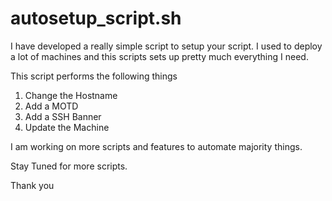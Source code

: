 # autosetup_script.sh
I have developed a really simple script to setup your script.
I used to deploy a lot of machines and this scripts sets up pretty much everything I need.

This script performs the following things
1. Change the Hostname
2. Add a MOTD
3. Add a SSH Banner
4. Update the Machine

I am working on more scripts and features to automate majority things.

Stay Tuned for more scripts.

Thank you
